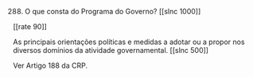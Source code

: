 288. O que consta do Programa do Governo?
[[slnc 1000]]

[[rate 90]]

As principais orientações políticas e medidas a adotar ou a propor nos diversos domínios da atividade governamental.
[[slnc 500]]

Ver Artigo 188 da CRP.
